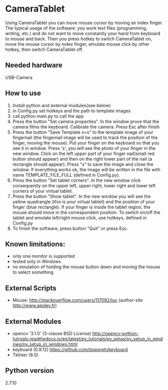 # CameraTablet


Using CameraTablet you can move mouse cursor by moving an index finger. The typical usage of the software: you work  text files (programming, writing, etc.) and do not want to move constantly your hand from keyboard to mouse and back.
Then you press hotkey to switch CameraTablet on, move the mouse cursor by index finger, emulate mouse click by other hotkey, then switch CameraTablet off.

## Needed hardware

USB-Camera

## How to use

1. Install python and external modules(see below)
2. in Config.py set hotkeys and the path to template images
3. call python main.py to call the app
4. Press the button  "Set camera properties". In the window prove that the camera films the keyboard. Calibrate the camera. Press Esc after finish
5. Press the button "Save Template s+s" to  the template image of your fingernail (the fingernail image will be used to track the position of the finger, moving the mouse). Put your finger on the keyboard so that you see it in window. Press 's', you will see  the photo of your finger in the new window. Click on the left upper part of your finger nail(small red button should appear) and then on the right lower part of the nail (a rectangle should appear). Press "s" to save the image and close the window. If everything works ok, the image will be written in the file with name TEMPLATE_FILE_FULL (defined in Config.py).
6. Press the button "Set tablet corners". In the new window click consequently on the upper left, upper right, lower right and lower left corners of your virtual tablet.
7. Press the button "Show tablet". In the new window you will see the yellow quadrangle (this is  your virtual tablet) and the position of your finger (blue rectangle). If your finger is inside the tablet region, the mouse should move in the correspondent position.  To switch on/off the tablet and emulate left/right mouse click, use hotkeys, defined in Config.py
8. To finish the software, press button "Quit" or press Esc.

## Known limitations:
- only one monitor is supported
- tested only in Windows
- no emulation of holding the mouse button down and moving the mouse to select something

## External Scripts
- Mouse: http://stackoverflow.com/users/117092/luc (author-site http://www.apidev.fr)
## External Modules
- opencv  '3.1.0' (3-clause BSD License) http://opencv-python-tutroals.readthedocs.io/en/latest/py_tutorials/py_setup/py_setup_in_windows/py_setup_in_windows.html
- keyboard (0.9.12)  https://github.com/boppreh/keyboard
- TkInter (8.5)

## Python version
2.7.10

